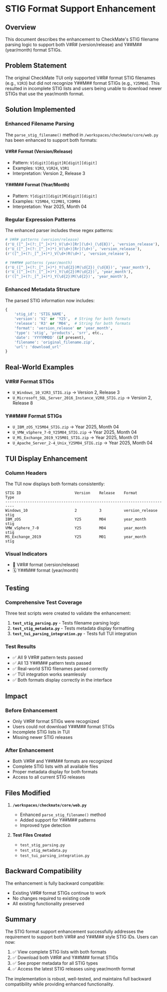 # STIG Format Support Enhancement

## Overview
This document describes the enhancement to CheckMate's STIG filename parsing logic to support both V#R# (version/release) and Y##M## (year/month) format STIGs.

## Problem Statement
The original CheckMate TUI only supported V#R# format STIG filenames (e.g., `V2R3`) but did not recognize Y##M## format STIGs (e.g., `Y25M04`). This resulted in incomplete STIG lists and users being unable to download newer STIGs that use the year/month format.

## Solution Implemented

### Enhanced Filename Parsing
The `parse_stig_filename()` method in `/workspaces/checkmate/core/web.py` has been enhanced to support both formats:

#### V#R# Format (Version/Release)
- Pattern: `V[digit][digit]R[digit][digit]`
- Examples: `V2R3`, `V1R24`, `V3R1`
- Interpretation: Version 2, Release 3

#### Y##M## Format (Year/Month)
- Pattern: `Y[digit][digit]M[digit][digit]`
- Examples: `Y25M04`, `Y22M01`, `Y20M04`
- Interpretation: Year 2025, Month 04

### Regular Expression Patterns
The enhanced parser includes these regex patterns:

```python
# V#R# patterns (version/release)
(r'U_([^_]+(?:_[^_]+)*)_V(\d+)[Rr](\d+)_(\d{8})', 'version_release'),
(r'U_([^_]+(?:_[^_]+)*)_V(\d+)[Rr](\d+)', 'version_release'),
(r'([^_]+(?:_[^_]+)*)_V(\d+)R(\d+)', 'version_release'),

# Y##M## patterns (year/month)
(r'U_([^_]+(?:_[^_]+)*)_Y(\d{2})M(\d{2})_(\d{8})', 'year_month'),
(r'U_([^_]+(?:_[^_]+)*)_Y(\d{2})M(\d{2})', 'year_month'),
(r'([^_]+(?:_[^_]+)*)_Y(\d{2})M(\d{2})', 'year_month'),
```

### Enhanced Metadata Structure
The parsed STIG information now includes:

```python
{
    'stig_id': 'STIG_NAME',
    'version': 'V2' or 'Y25',  # String for both formats
    'release': 'R3' or 'M04',  # String for both formats
    'format': 'version_release' or 'year_month',
    'type': 'stig', 'products', 'srr', etc.,
    'date': 'YYYYMMDD' (if present),
    'filename': 'original_filename.zip',
    'url': 'download_url'
}
```

## Real-World Examples

### V#R# Format STIGs
- `U_Windows_10_V2R3_STIG.zip` → Version 2, Release 3
- `U_Microsoft_SQL_Server_2016_Instance_V2R8_STIG.zip` → Version 2, Release 8

### Y##M## Format STIGs
- `U_IBM_zOS_Y25M04_STIG.zip` → Year 2025, Month 04
- `U_VMW_vSphere_7-0_Y25M04_STIG.zip` → Year 2025, Month 04
- `U_MS_Exchange_2019_Y25M01_STIG.zip` → Year 2025, Month 01
- `U_Apache_Server_2-4_Unix_Y25M04_STIG.zip` → Year 2025, Month 04

## TUI Display Enhancement

### Column Headers
The TUI now displays both formats consistently:

```
STIG ID                        Version    Release    Format          Type
--------------------------------------------------------------------------
Windows_10                     2          3          version_release stig
IBM_zOS                        Y25        M04        year_month      stig
VMW_vSphere_7-0                Y25        M04        year_month      stig
MS_Exchange_2019               Y25        M01        year_month      stig
```

### Visual Indicators
- 📅 V#R# format (version/release)
- 🗓️ Y##M## format (year/month)

## Testing

### Comprehensive Test Coverage
Three test scripts were created to validate the enhancement:

1. **`test_stig_parsing.py`** - Tests filename parsing logic
2. **`test_stig_metadata.py`** - Tests metadata display formatting
3. **`test_tui_parsing_integration.py`** - Tests full TUI integration

### Test Results
- ✅ All 9 V#R# pattern tests passed
- ✅ All 13 Y##M## pattern tests passed
- ✅ Real-world STIG filenames parsed correctly
- ✅ TUI integration works seamlessly
- ✅ Both formats display correctly in the interface

## Impact

### Before Enhancement
- Only V#R# format STIGs were recognized
- Users could not download Y##M## format STIGs
- Incomplete STIG lists in TUI
- Missing newer STIG releases

### After Enhancement
- Both V#R# and Y##M## formats are recognized
- Complete STIG lists with all available files
- Proper metadata display for both formats
- Access to all current STIG releases

## Files Modified

1. **`/workspaces/checkmate/core/web.py`**
   - Enhanced `parse_stig_filename()` method
   - Added support for Y##M## patterns
   - Improved type detection

2. **Test Files Created**
   - `test_stig_parsing.py`
   - `test_stig_metadata.py`
   - `test_tui_parsing_integration.py`

## Backward Compatibility
The enhancement is fully backward compatible:
- Existing V#R# format STIGs continue to work
- No changes required to existing code
- All existing functionality preserved

## Summary
The STIG format support enhancement successfully addresses the requirement to support both V#R# and Y##M## style STIG IDs. Users can now:

1. ✅ View complete STIG lists with both formats
2. ✅ Download both V#R# and Y##M## format STIGs
3. ✅ See proper metadata for all STIG types
4. ✅ Access the latest STIG releases using year/month format

The implementation is robust, well-tested, and maintains full backward compatibility while providing enhanced functionality.
